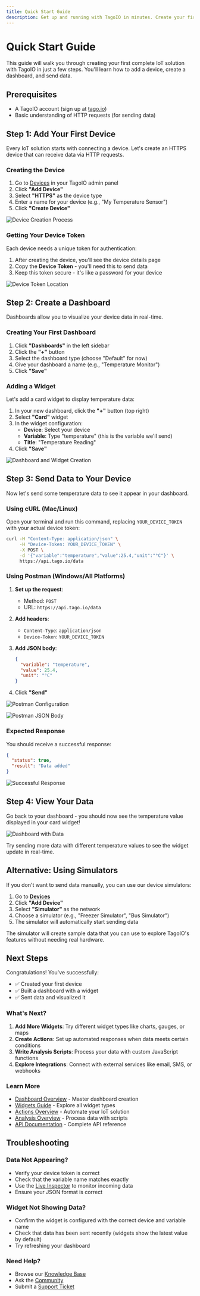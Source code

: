 ```yaml
---
title: Quick Start Guide
description: Get up and running with TagoIO in minutes. Create your first device, dashboard, and start sending data.
---
```


# Quick Start Guide

This guide will walk you through creating your first complete IoT solution with TagoIO in just a few steps. You'll learn how to add a device, create a dashboard, and send data.

## Prerequisites

- A TagoIO account (sign up at [tago.io](https://tago.io))
- Basic understanding of HTTP requests (for sending data)

## Step 1: Add Your First Device

Every IoT solution starts with connecting a device. Let's create an HTTPS device that can receive data via HTTP requests.

### Creating the Device

1. Go to [Devices](https://admin.tago.io/devices) in your TagoIO admin panel
2. Click **"Add Device"**
3. Select **"HTTPS"** as the device type
4. Enter a name for your device (e.g., "My Temperature Sensor")
5. Click **"Create Device"**

![Device Creation Process](https://cdn.elev.io/file/uploads/Vz4v2Fi-0uG-N7jOjBzSIFz4EER9y2t5YZIRrkJk9Xs/T8E5YSNbkIL-ItYBi3hzpzjYDhajWvxQCw1Bj_2PPmg/throw-miA.gif)

### Getting Your Device Token

Each device needs a unique token for authentication:

1. After creating the device, you'll see the device details page
2. Copy the **Device Token** - you'll need this to send data
3. Keep this token secure - it's like a password for your device

![Device Token Location](https://cdn.elev.io/file/uploads/Vz4v2Fi-0uG-N7jOjBzSIFz4EER9y2t5YZIRrkJk9Xs/gFtCcfwH8gh3bU8QLycC3xBO7V3rNiCOBBizFETtRBE/token-cj4.gif)

## Step 2: Create a Dashboard

Dashboards allow you to visualize your device data in real-time.

### Creating Your First Dashboard

1. Click **"Dashboards"** in the left sidebar
2. Click the **"+"** button
3. Select the dashboard type (choose "Default" for now)
4. Give your dashboard a name (e.g., "Temperature Monitor")
5. Click **"Save"**

### Adding a Widget

Let's add a card widget to display temperature data:

1. In your new dashboard, click the **"+"** button (top right)
2. Select **"Card"** widget
3. In the widget configuration:
   - **Device**: Select your device
   - **Variable**: Type "temperature" (this is the variable we'll send)
   - **Title**: "Temperature Reading"
4. Click **"Save"**

![Dashboard and Widget Creation](https://cdn.elev.io/file/uploads/Vz4v2Fi-0uG-N7jOjBzSIFz4EER9y2t5YZIRrkJk9Xs/kluf-ZgzvNFpyHwGdltlCxdbE5aVcqfsBUyFUiROTok/temp-3UQ.gif)

## Step 3: Send Data to Your Device

Now let's send some temperature data to see it appear in your dashboard.

### Using cURL (Mac/Linux)

Open your terminal and run this command, replacing `YOUR_DEVICE_TOKEN` with your actual device token:

```bash
curl -H "Content-Type: application/json" \
     -H "Device-Token: YOUR_DEVICE_TOKEN" \
     -X POST \
     -d '{"variable":"temperature","value":25.4,"unit":"°C"}' \
     https://api.tago.io/data
```

### Using Postman (Windows/All Platforms)

1. **Set up the request**:
   - Method: `POST`
   - URL: `https://api.tago.io/data`

2. **Add headers**:
   - `Content-Type`: `application/json`
   - `Device-Token`: `YOUR_DEVICE_TOKEN`

3. **Add JSON body**:
   ```json
   {
     "variable": "temperature",
     "value": 25.4,
     "unit": "°C"
   }
   ```

4. Click **"Send"**

![Postman Configuration](https://cdn.elev.io/file/uploads/VkSrjeSoWpdg7LeGdh2jKUEagxh0dd_cO83j6HUV_6s/EhT2lMh4rqGlmm_pltnPnBeCbFQVvcJBW69CBVG27C4/postman1-OU0.png)

![Postman JSON Body](https://cdn.elev.io/file/uploads/VkSrjeSoWpdg7LeGdh2jKUEagxh0dd_cO83j6HUV_6s/fABHAKFoogaiM9bHUL9LI9b9huEH4CSvvCdeQx_x-iM/postman2-rSE.png)

### Expected Response

You should receive a successful response:

```json
{
  "status": true,
  "result": "Data added"
}
```

![Successful Response](https://cdn.elev.io/file/uploads/VkSrjeSoWpdg7LeGdh2jKUEagxh0dd_cO83j6HUV_6s/rxJ1GsCvpXHq6H2aA-pc9XvUHd874uZOPv-k7fb5lrI/postman3-wEs.png)

## Step 4: View Your Data

Go back to your dashboard - you should now see the temperature value displayed in your card widget!

![Dashboard with Data](https://cdn.elev.io/file/uploads/Vz4v2Fi-0uG-N7jOjBzSIFz4EER9y2t5YZIRrkJk9Xs/VMPh8Tuo-n57KxA_yWORLJg4T3TpvekIcgDoYQ3yKTY/1621971979910-jRM.png)

Try sending more data with different temperature values to see the widget update in real-time.

## Alternative: Using Simulators

If you don't want to send data manually, you can use our device simulators:

1. Go to **[Devices](https://admin.tago.io/devices)**
2. Click **"Add Device"**
3. Select **"Simulator"** as the network
4. Choose a simulator (e.g., "Freezer Simulator", "Bus Simulator")
5. The simulator will automatically start sending data

The simulator will create sample data that you can use to explore TagoIO's features without needing real hardware.

## Next Steps

Congratulations! You've successfully:
- ✅ Created your first device
- ✅ Built a dashboard with a widget
- ✅ Sent data and visualized it

### What's Next?

1. **Add More Widgets**: Try different widget types like charts, gauges, or maps
2. **Create Actions**: Set up automated responses when data meets certain conditions
3. **Write Analysis Scripts**: Process your data with custom JavaScript functions
4. **Explore Integrations**: Connect with external services like email, SMS, or webhooks

### Learn More

- [Dashboard Overview](https://help.tago.io/portal/en/kb/articles/15-dashboard-overview) - Master dashboard creation
- [Widgets Guide](https://help.tago.io/portal/en/kb/articles/18-widgets-overview) - Explore all widget types
- [Actions Overview](https://help.tago.io/portal/en/kb/articles/30-actions) - Automate your IoT solution
- [Analysis Overview](https://help.tago.io/portal/en/kb/articles/29-analysis-overview) - Process data with scripts
- [API Documentation](https://help.tago.io/portal/en/kb/articles/31-api-overview) - Complete API reference

## Troubleshooting

### Data Not Appearing?
- Verify your device token is correct
- Check that the variable name matches exactly
- Use the [Live Inspector](https://help.tago.io/portal/en/kb/articles/453-live-inspector) to monitor incoming data
- Ensure your JSON format is correct

### Widget Not Showing Data?
- Confirm the widget is configured with the correct device and variable name
- Check that data has been sent recently (widgets show the latest value by default)
- Try refreshing your dashboard

### Need Help?
- Browse our [Knowledge Base](https://help.tago.io/portal/en/kb)
- Ask the [Community](https://help.tago.io/portal/en/community)
- Submit a [Support Ticket](https://help.tago.io/portal/en/newticket)